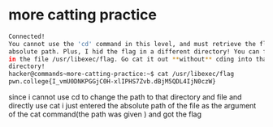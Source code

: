 # more catting practice

```bash
Connected!
You cannot use the 'cd' command in this level, and must retrieve the flag by
absolute path. Plus, I hid the flag in a different directory! You can find it
in the file /usr/libexec/flag. Go cat it out **without** cding into that
directory!
hacker@commands~more-catting-practice:~$ cat /usr/libexec/flag
pwn.college{I_vmU0DNKPGGjC0H-xlIPHS7Zvb.dBjM5QDL4IjN0czW}
```

since i cannot use cd to change the path to that directory and file and directly use cat i just entered the absolute path of the file as the argument of the cat command(the path was given ) and got the flag
